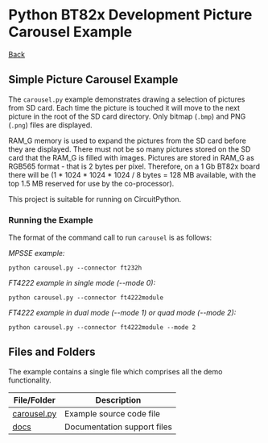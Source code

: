 # Python BT82x Development Picture Carousel Example

[Back](../README.md)

## Simple Picture Carousel Example

The `carousel.py` example demonstrates drawing a selection of pictures from SD card. Each time the picture is touched it will move to the next picture in the root of the SD card directory. Only bitmap (`.bmp`) and PNG (`.png`) files are displayed.

RAM_G memory is used to expand the pictures from the SD card before they are displayed. There must not be so many pictures stored on the SD card that the RAM_G is filled with images. Pictures are stored in RAM_G as RGB565 format - that is 2 bytes per pixel. Therefore, on a 1 Gb BT82x board there will be (1 * 1024 * 1024 * 1024 / 8 bytes = 128 MB available, with the top 1.5 MB reserved for use by the co-processor).

This project is suitable for running on CircuitPython.

<!-- ![Segment Example](docs/carousel.png) -->

### Running the Example

The format of the command call to run `carousel` is as follows:

_MPSSE example:_
```
python carousel.py --connector ft232h 
```

_FT4222 example in single mode (--mode 0):_

```
python carousel.py --connector ft4222module 

```

_FT4222 example in dual mode (--mode 1) or quad mode (--mode 2):_

```
python carousel.py --connector ft4222module --mode 2

```

## Files and Folders

The example contains a single file which comprises all the demo functionality.

| File/Folder | Description |
| --- | --- |
| [carousel.py](carousel.py) | Example source code file |
| [docs](docs) | Documentation support files |
